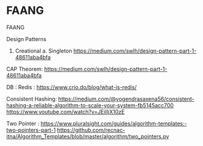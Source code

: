 # FAANG
FAANG

Design Patterns
1. Creational 
   a. Singleton
   https://medium.com/swlh/design-pattern-part-1-48611aba4bfa
   
   
CAP Theorem:
https://medium.com/swlh/design-pattern-part-1-48611aba4bfa

DB :
Redis :
https://www.crio.do/blog/what-is-redis/

Consistent Hashing:
https://medium.com/@yogendrasaxena56/consistent-hashing-a-reliable-algorithm-to-scale-your-system-fb5145acc700
https://www.youtube.com/watch?v=JEiIIjX10zE

Two Pointer :
https://www.pluralsight.com/guides/algorithm-templates:-two-pointers-part-1
https://github.com/recnac-itna/Algorithm_Templates/blob/master/algorithm/two_pointers.py
